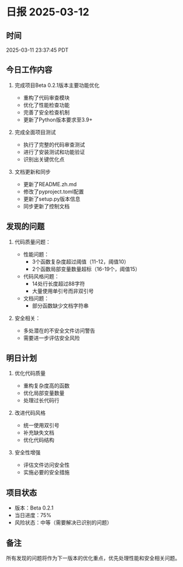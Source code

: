 # 日报 2025-03-12

## 时间
2025-03-11 23:37:45 PDT

## 今日工作内容

1. 完成项目Beta 0.2.1版本主要功能优化
   - 重构了代码审查模块
   - 优化了性能检查功能
   - 完善了安全检查机制
   - 更新了Python版本要求至3.9+

2. 完成全面项目测试
   - 执行了完整的代码审查测试
   - 进行了安装测试和功能验证
   - 识别出关键优化点

3. 文档更新和同步
   - 更新了README.zh.md
   - 修改了pyproject.toml配置
   - 更新了setup.py版本信息
   - 同步更新了控制文档

## 发现的问题

1. 代码质量问题：
   - 性能问题：
     * 3个函数复杂度超过阈值（11-12，阈值10）
     * 2个函数局部变量数量超标（16-19个，阈值15）
   - 代码风格问题：
     * 14处行长度超过88字符
     * 大量使用单引号而非双引号
   - 文档问题：
     * 部分函数缺少文档字符串

2. 安全相关：
   - 多处潜在的不安全文件访问警告
   - 需要进一步评估安全风险

## 明日计划

1. 优化代码质量
   - 重构复杂度高的函数
   - 优化局部变量数量
   - 处理过长代码行

2. 改进代码风格
   - 统一使用双引号
   - 补充缺失文档
   - 优化代码结构

3. 安全性增强
   - 评估文件访问安全性
   - 实施必要的安全措施

## 项目状态
- 版本：Beta 0.2.1
- 当日进度：75%
- 风险状态：中等（需要解决已识别的问题）

## 备注
所有发现的问题将作为下一版本的优化重点，优先处理性能和安全相关问题。 